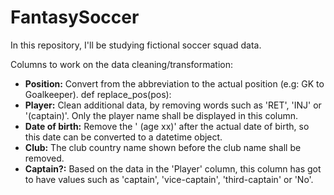# FantasySoccer
In this repository, I'll be studying fictional soccer squad data.

Columns to work on the data cleaning/transformation:
- **Position:** Convert from the abbreviation to the actual position (e.g: GK to Goalkeeper).
def replace_pos(pos):
- **Player:** Clean additional data, by removing words such as 'RET', 'INJ' or '(captain)'. Only the player name shall be displayed in this column.
- **Date of birth:** Remove the ' (age xx)' after the actual date of birth, so this date can be converted to a datetime object.
- **Club:** The club country name shown before the  club name shall be removed. 
- **Captain?:** Based on the data in the 'Player' column, this column has got to have values such as 'captain', 'vice-captain', 'third-captain' or 'No'.



